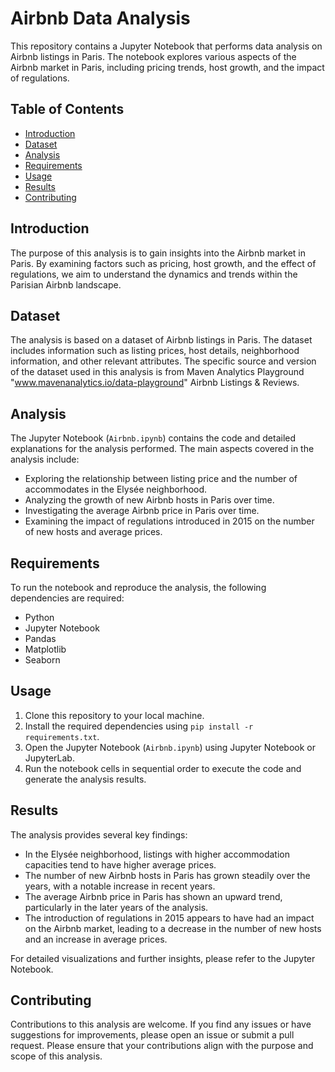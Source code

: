 # Airbnb Data Analysis

This repository contains a Jupyter Notebook that performs data analysis on Airbnb listings in Paris. The notebook explores various aspects of the Airbnb market in Paris, including pricing trends, host growth, and the impact of regulations.

## Table of Contents

- [Introduction](#introduction)
- [Dataset](#dataset)
- [Analysis](#analysis)
- [Requirements](#requirements)
- [Usage](#usage)
- [Results](#results)
- [Contributing](#contributing)

## Introduction

The purpose of this analysis is to gain insights into the Airbnb market in Paris. By examining factors such as pricing, host growth, and the effect of regulations, we aim to understand the dynamics and trends within the Parisian Airbnb landscape.

## Dataset

The analysis is based on a dataset of Airbnb listings in Paris. The dataset includes information such as listing prices, host details, neighborhood information, and other relevant attributes. The specific source and version of the dataset used in this analysis is from Maven Analytics Playground "www.mavenanalytics.io/data-playground" Airbnb Listings & Reviews.

## Analysis

The Jupyter Notebook (`Airbnb.ipynb`) contains the code and detailed explanations for the analysis performed. The main aspects covered in the analysis include:

- Exploring the relationship between listing price and the number of accommodates in the Elysée neighborhood.
- Analyzing the growth of new Airbnb hosts in Paris over time.
- Investigating the average Airbnb price in Paris over time.
- Examining the impact of regulations introduced in 2015 on the number of new hosts and average prices.

## Requirements

To run the notebook and reproduce the analysis, the following dependencies are required:

- Python
- Jupyter Notebook
- Pandas
- Matplotlib
- Seaborn

## Usage

1. Clone this repository to your local machine.
2. Install the required dependencies using `pip install -r requirements.txt`.
3. Open the Jupyter Notebook (`Airbnb.ipynb`) using Jupyter Notebook or JupyterLab.
4. Run the notebook cells in sequential order to execute the code and generate the analysis results.

## Results

The analysis provides several key findings:

- In the Elysée neighborhood, listings with higher accommodation capacities tend to have higher average prices.
- The number of new Airbnb hosts in Paris has grown steadily over the years, with a notable increase in recent years.
- The average Airbnb price in Paris has shown an upward trend, particularly in the later years of the analysis.
- The introduction of regulations in 2015 appears to have had an impact on the Airbnb market, leading to a decrease in the number of new hosts and an increase in average prices.

For detailed visualizations and further insights, please refer to the Jupyter Notebook.

## Contributing

Contributions to this analysis are welcome. If you find any issues or have suggestions for improvements, please open an issue or submit a pull request. Please ensure that your contributions align with the purpose and scope of this analysis.



